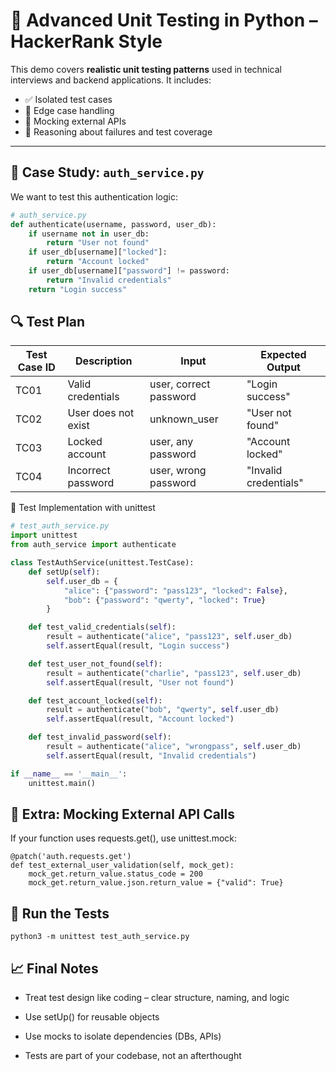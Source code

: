 # 🧪 Advanced Unit Testing in Python – HackerRank Style

This demo covers **realistic unit testing patterns** used in technical interviews and backend applications. It includes:

- ✅ Isolated test cases
- 🧪 Edge case handling
- 🧱 Mocking external APIs
- 🧠 Reasoning about failures and test coverage

---

## 📘 Case Study: `auth_service.py`

We want to test this authentication logic:

```python
# auth_service.py
def authenticate(username, password, user_db):
    if username not in user_db:
        return "User not found"
    if user_db[username]["locked"]:
        return "Account locked"
    if user_db[username]["password"] != password:
        return "Invalid credentials"
    return "Login success"
```

## 🔍 Test Plan

| Test Case ID | Description         | Input                  | Expected Output       |
| ------------ | ------------------- | ---------------------- | --------------------- |
| TC01         | Valid credentials   | user, correct password | "Login success"       |
| TC02         | User does not exist | unknown\_user          | "User not found"      |
| TC03         | Locked account      | user, any password     | "Account locked"      |
| TC04         | Incorrect password  | user, wrong password   | "Invalid credentials" |

🧪 Test Implementation with unittest

```python
# test_auth_service.py
import unittest
from auth_service import authenticate

class TestAuthService(unittest.TestCase):
    def setUp(self):
        self.user_db = {
            "alice": {"password": "pass123", "locked": False},
            "bob": {"password": "qwerty", "locked": True}
        }

    def test_valid_credentials(self):
        result = authenticate("alice", "pass123", self.user_db)
        self.assertEqual(result, "Login success")

    def test_user_not_found(self):
        result = authenticate("charlie", "pass123", self.user_db)
        self.assertEqual(result, "User not found")

    def test_account_locked(self):
        result = authenticate("bob", "qwerty", self.user_db)
        self.assertEqual(result, "Account locked")

    def test_invalid_password(self):
        result = authenticate("alice", "wrongpass", self.user_db)
        self.assertEqual(result, "Invalid credentials")

if __name__ == '__main__':
    unittest.main()
```

## 📌 Extra: Mocking External API Calls

If your function uses requests.get(), use unittest.mock:

```pythom
@patch('auth.requests.get')
def test_external_user_validation(self, mock_get):
    mock_get.return_value.status_code = 200
    mock_get.return_value.json.return_value = {"valid": True}
```

## 🔧 Run the Tests

```pythom
python3 -m unittest test_auth_service.py
```

## 📈 Final Notes

- Treat test design like coding – clear structure, naming, and logic

- Use setUp() for reusable objects

- Use mocks to isolate dependencies (DBs, APIs)

- Tests are part of your codebase, not an afterthought

